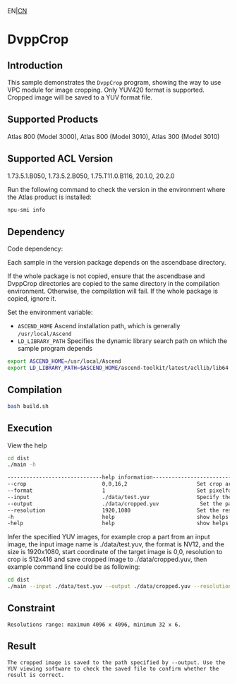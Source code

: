 EN|[CN](README.zh.md)
# DvppCrop

## Introduction

This sample demonstrates the `DvppCrop` program, showing the way to use VPC module for image cropping. Only YUV420 format is supported. Cropped image will be saved to a YUV format file.

## Supported Products

Atlas 800 (Model 3000), Atlas 800 (Model 3010), Atlas 300 (Model 3010)

## Supported ACL Version

1.73.5.1.B050, 1.73.5.2.B050, 1.75.T11.0.B116, 20.1.0, 20.2.0

Run the following command to check the version in the environment where the Atlas product is installed:
```bash
npu-smi info
```

## Dependency

Code dependency:

Each sample in the version package depends on the ascendbase directory.

If the whole package is not copied, ensure that the ascendbase and DvppCrop directories are copied to the same directory in the compilation environment. Otherwise, the compilation will fail. If the whole package is copied, ignore it.

Set the environment variable:
*  `ASCEND_HOME`      Ascend installation path, which is generally `/usr/local/Ascend`
*  `LD_LIBRARY_PATH`  Specifies the dynamic library search path on which the sample program depends

```bash
export ASCEND_HOME=/usr/local/Ascend
export LD_LIBRARY_PATH=$ASCEND_HOME/ascend-toolkit/latest/acllib/lib64:$LD_LIBRARY_PATH
```

## Compilation

```bash
bash build.sh
```

## Execution

View the help
```bash
cd dist
./main -h

------------------------------help information------------------------------
--crop                        0,0,16,2                      Set crop area, such as 0,0,512,416; 0 is left side begin to crop, 0 is top side begin to crop, 512 is width, 416 is height
--format                      1                             Set pixelformat: 0:Gray 1:NV12 2:NV21
--input                       ./data/test.yuv               Specify the input image
--output                      ./data/cropped.yuv             Set the path to save the cropped image
--resolution                  1920,1080                     Set the resolution of input image, such as: 1920,1080; 1920 is width, 1080 is height
-h                            help                          show helps
-help                         help                          show helps
```
Infer the specified YUV images, for example crop a part from an input image, the input image name is ./data/test.yuv, the format is NV12, and the size is 1920x1080, start coordinate of the target image is 0,0, resolution to crop is 512x416 and save cropped image to ./data/cropped.yuv, then example command line could be as following:
```bash
cd dist
./main --input ./data/test.yuv --output ./data/cropped.yuv --resolution 1920,1080 --crop 0,0,512,416 --format 1
```

## Constraint

```
Resolutions range: maximum 4096 x 4096, minimum 32 x 6.
```

## Result

```
The cropped image is saved to the path specified by --output. Use the YUV viewing software to check the saved file to confirm whether the result is correct.
```
